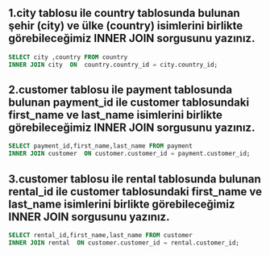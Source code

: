 
## 1.city tablosu ile country tablosunda bulunan şehir (city) ve ülke (country) isimlerini birlikte görebileceğimiz INNER JOIN sorgusunu yazınız.

```sql
SELECT city ,country FROM country
INNER JOIN city  ON  country.country_id = city.country_id;
```

## 2.customer tablosu ile payment tablosunda bulunan payment_id ile customer tablosundaki first_name ve last_name  isimlerini birlikte görebileceğimiz INNER JOIN sorgusunu yazınız.

```sql
SELECT payment_id,first_name,last_name FROM payment
INNER JOIN customer  ON customer.customer_id = payment.customer_id;
```


## 3.customer tablosu ile rental tablosunda bulunan rental_id ile customer tablosundaki first_name ve last_name isimlerini birlikte görebileceğimiz INNER JOIN sorgusunu yazınız.

```sql
SELECT rental_id,first_name,last_name FROM customer
INNER JOIN rental  ON customer.customer_id = rental.customer_id;
```
